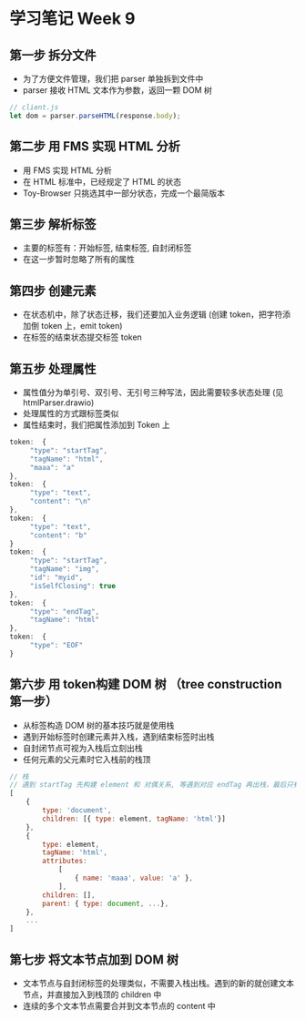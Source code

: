 # 学习笔记 Week 9

## 第一步 拆分文件

* 为了方便文件管理，我们把 parser 单独拆到文件中
* parser 接收 HTML 文本作为参数，返回一颗 DOM 树

```js
// client.js
let dom = parser.parseHTML(response.body);
```

## 第二步 用 FMS 实现 HTML 分析

* 用 FMS 实现 HTML 分析
* 在 HTML 标准中，已经规定了 HTML 的状态
* Toy-Browser 只挑选其中一部分状态，完成一个最简版本

## 第三步 解析标签

* 主要的标签有：开始标签, 结束标签, 自封闭标签
* 在这一步暂时忽略了所有的属性

## 第四步 创建元素

* 在状态机中，除了状态迁移，我们还要加入业务逻辑 (创建 token，把字符添加倒 token 上，emit token)
* 在标签的结束状态提交标签 token

## 第五步 处理属性

* 属性值分为单引号、双引号、无引号三种写法，因此需要较多状态处理 (见 htmlParser.drawio)
* 处理属性的方式跟标签类似
* 属性结束时，我们把属性添加到 Token 上

```js
token:  {
     "type": "startTag",
     "tagName": "html",
     "maaa": "a"
},
token:  {
     "type": "text",
     "content": "\n"
},
token:  {
     "type": "text",
     "content": "b"
}
token:  {
     "type": "startTag",
     "tagName": "img",
     "id": "myid",
     "isSelfClosing": true
},
token:  {
     "type": "endTag",
     "tagName": "html"
},
token:  {
     "type": "EOF"
}
```

## 第六步 用 token构建 DOM 树 （tree construction 第一步）

* 从标签构造 DOM 树的基本技巧就是使用栈
* 遇到开始标签时创建元素并入栈，遇到结束标签时出栈
* 自封闭节点可视为入栈后立刻出栈
* 任何元素的父元素时它入栈前的栈顶

```js
// 栈
// 遇到 startTag 先构建 element 和 对偶关系, 等遇到对应 endTag 再出栈，最后只有整理好的 document 元素
[
    {
        type: 'document',
        children: [{ type: element, tagName: 'html'}]
    },
    {
        type: element,
        tagName: 'html',
        attributes:
            [
                { name: 'maaa', value: 'a' },
            ],
        children: [],
        parent: { type: document, ...},
    },
    ...
]
```

## 第七步 将文本节点加到 DOM 树

* 文本节点与自封闭标签的处理类似，不需要入栈出栈。遇到的新的就创建文本节点，并直接加入到栈顶的 children 中
* 连续的多个文本节点需要合并到文本节点的 content 中
